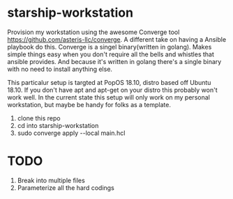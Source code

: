 # starship-workstation
Provision my workstation using the awesome Converge tool https://github.com/asteris-llc/converge.
A different take on having a Ansible playbook do this. Converge is a singel binary(written in golang). Makes simple things easy when you don't require all the bells and whistles that ansible provides.  And because it's written in golang there's a single binary with no need to install anything else.

This particalur setup is targted at PopOS 18.10, distro based off Ubuntu 18.10. If you don't have apt and apt-get on your distro this probably won't work well.  In the current state this setup will only work on my personal workstation, but maybe be handy for folks as a template.

1. clone this repo
2. cd into starship-workstation
3. sudo converge apply --local main.hcl

# TODO
1. Break into multiple files
2. Parameterize all the hard codings

